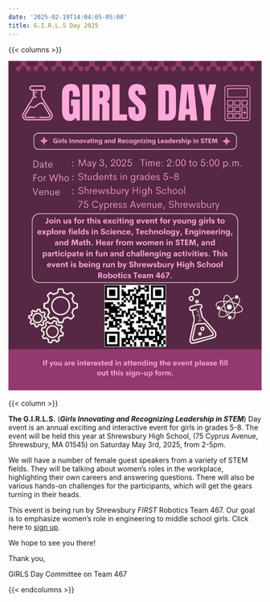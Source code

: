 ```yaml
---
date: '2025-02-19T14:04:05-05:00'
title: G.I.R.L.S Day 2025
---
```


{{< columns >}}

![G.I.R.L.S Day](2025-girls-day.jpg)

{{< column >}}

**The G.I.R.L.S.** (***Girls Innovating and Recognizing Leadership in STEM***) Day event is an annual exciting and interactive event for girls in grades 5-8. The event will be held this year at Shrewsbury High School, (75 Cyprus Avenue, Shrewsbury, MA 01545) on Saturday May 3rd, 2025, from 2-5pm.

We will have a number of female guest speakers from a variety of STEM fields. They will be talking about women’s roles in the workplace, highlighting their own careers and answering questions. There will also be various hands-on challenges for the participants, which will get the gears turning in their heads.

This event is being run by Shrewsbury _FIRST_ Robotics Team 467. Our goal is to emphasize women’s role in engineering to middle school girls. Click here to [sign up](https://docs.google.com/forms/d/e/1FAIpQLSco-W61F7QZJWANu9m_O13jFJvLGpK8CkpsWN75dUcdYh_Rmg/viewform).

We hope to see you there!

Thank you,

GIRLS Day Committee on Team 467

{{< endcolumns >}}